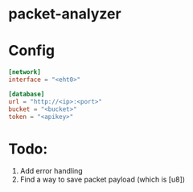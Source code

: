 # packet-analyzer

# Config
```toml
[network]
interface = "<eht0>"

[database]
url = "http://<ip>:<port>"
bucket = "<bucket>"
token = "<apikey>"
```

# Todo:
1. Add error handling
2. Find a way to save packet payload (which is [u8])
